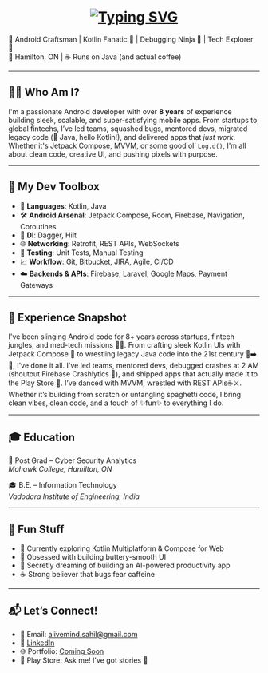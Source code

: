 <h1  align="center" href="h#">
  <a href="https://git.io/typing-svg">
    <img src="https://readme-typing-svg.demolab.com?font=Fira+Code&pause=1000&width=435&lines=%F0%9F%91%8B+Hey+there%2C+I%E2%80%99m+Sahil+Desai!;%F0%9F%91%8B+Salut%2C+je+suis+Sahil+Desai+!;%F0%9F%91%8B+%E4%BD%A0%E5%A5%BD%EF%BC%8C%E6%88%91%E6%98%AF+Sahil+Desai%EF%BC%81;%F0%9F%91%8B+%E0%AA%A8%E0%AA%AE%E0%AA%B8%E0%AB%8D%E0%AA%A4%E0%AB%87%2C+%E0%AA%B9%E0%AB%81%E0%AA%82+%E0%AA%B8%E0%AA%BE%E0%AA%B9%E0%AA%BF%E0%AA%B2+%E0%AA%A6%E0%AB%87%E0%AA%B8%E0%AA%BE%E0%AA%88+%E0%AA%9B%E0%AB%81%E0%AA%82!;%F0%9F%91%8B+%E0%B8%AA%E0%B8%A7%E0%B8%B1%E0%B8%AA%E0%B8%94%E0%B8%B5+%E0%B8%89%E0%B8%B1%E0%B8%99%E0%B8%8A%E0%B8%B7%E0%B9%88%E0%B8%AD+%E0%B8%8B%E0%B8%B2%E0%B8%AE%E0%B8%B4%E0%B8%A5+%E0%B9%80%E0%B8%94%E0%B9%84%E0%B8%8B!;%F0%9F%91%8B+%C2%A1Hola%2C+soy+Sahil+Desai!" alt="Typing SVG">
  </img>
  </a>
</h1>

🚀 Android Craftsman | Kotlin Fanatic 💙 | Debugging Ninja 🐞 | Tech Explorer 🧭  
📍 Hamilton, ON | ☕ Runs on Java (and actual coffee)

---

## 🙋‍♂️ Who Am I?

I'm a passionate Android developer with over **8 years** of experience building sleek, scalable, and super-satisfying mobile apps. From startups to global fintechs, I’ve led teams, squashed bugs, mentored devs, migrated legacy code (👋 Java, hello Kotlin!), and delivered apps that *just work*. Whether it's Jetpack Compose, MVVM, or some good ol’ `Log.d()`, I'm all about clean code, creative UI, and pushing pixels with purpose.

---

## 🧰 My Dev Toolbox

- 💬 **Languages**: Kotlin, Java  
- 🛠️ **Android Arsenal**: Jetpack Compose, Room, Firebase, Navigation, Coroutines  
- 💉 **DI**: Dagger, Hilt  
- 🌐 **Networking**: Retrofit, REST APIs, WebSockets  
- 🧪 **Testing**: Unit Tests, Manual Testing  
- 📈 **Workflow**: Git, Bitbucket, JIRA, Agile, CI/CD  
- ☁️ **Backends & APIs**: Firebase, Laravel, Google Maps, Payment Gateways

---

## 💼 Experience Snapshot

I've been slinging Android code for 8+ years across startups, fintech jungles, and med-tech missions 🧑‍💻. From crafting sleek Kotlin UIs with Jetpack Compose 🎨 to wrestling legacy Java code into the 21st century 🦖➡️🚀, I've done it all. I've led teams, mentored devs, debugged crashes at 2 AM (shoutout Firebase Crashlytics 🧯), and shipped apps that actually made it to the Play Store 🙌. I’ve danced with MVVM, wrestled with REST APIs☕⚔️. Whether it’s building from scratch or untangling spaghetti code, I bring clean vibes, clean code, and a touch of ✨fun✨ to everything I do.

---

## 🎓 Education

📘 Post Grad – Cyber Security Analytics  
*Mohawk College, Hamilton, ON*

🎓 B.E. – Information Technology  
*Vadodara Institute of Engineering, India*

---

## 🌟 Fun Stuff

- 🔭 Currently exploring Kotlin Multiplatform & Compose for Web  
- 🧠 Obsessed with building buttery-smooth UI  
- 🤖 Secretly dreaming of building an AI-powered productivity app  
- ☕ Strong believer that bugs fear caffeine

---

## 📬 Let’s Connect!

- 📧 Email: alivemind.sahil@gmail.com  
- 💼 [LinkedIn](https://www.linkedin.com/in/sahil-desai-44791177/)  
- 🌐 Portfolio: [Coming Soon](https://sahildesai.dev)
- 📱 Play Store: Ask me! I've got stories 🎯

